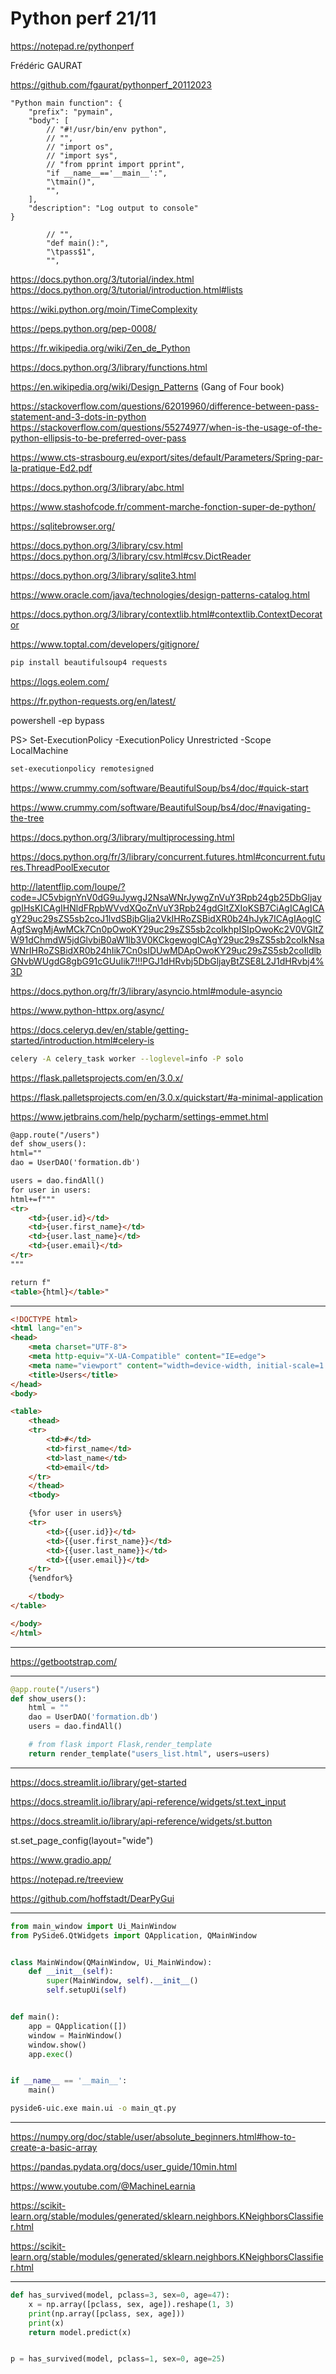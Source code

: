 # Python perf 21/11

https://notepad.re/pythonperf

Frédéric GAURAT

https://github.com/fgaurat/pythonperf_20112023

	"Python main function": {
		"prefix": "pymain",
		"body": [
			// "#!/usr/bin/env python",
			// "",
			// "import os",
			// "import sys",
			// "from pprint import pprint",
			"if __name__=='__main__':",
			"\tmain()",
			"",
		],
		"description": "Log output to console"
	}

			// "",
			"def main():",
			"\tpass$1",
			"",

https://docs.python.org/3/tutorial/index.html
https://docs.python.org/3/tutorial/introduction.html#lists

https://wiki.python.org/moin/TimeComplexity

https://peps.python.org/pep-0008/

https://fr.wikipedia.org/wiki/Zen_de_Python

https://docs.python.org/3/library/functions.html

https://en.wikipedia.org/wiki/Design_Patterns (Gang of Four book)

https://stackoverflow.com/questions/62019960/difference-between-pass-statement-and-3-dots-in-python
https://stackoverflow.com/questions/55274977/when-is-the-usage-of-the-python-ellipsis-to-be-preferred-over-pass

https://www.cts-strasbourg.eu/export/sites/default/Parameters/Spring-par-la-pratique-Ed2.pdf

https://docs.python.org/3/library/abc.html

https://www.stashofcode.fr/comment-marche-fonction-super-de-python/

https://sqlitebrowser.org/

https://docs.python.org/3/library/csv.html
https://docs.python.org/3/library/csv.html#csv.DictReader

https://docs.python.org/3/library/sqlite3.html

https://www.oracle.com/java/technologies/design-patterns-catalog.html

https://docs.python.org/3/library/contextlib.html#contextlib.ContextDecorator

https://www.toptal.com/developers/gitignore/

```bash
pip install beautifulsoup4 requests
```

https://logs.eolem.com/

https://fr.python-requests.org/en/latest/

powershell -ep bypass

PS> Set-ExecutionPolicy -ExecutionPolicy Unrestricted -Scope LocalMachine

```bash
set-executionpolicy remotesigned
```

https://www.crummy.com/software/BeautifulSoup/bs4/doc/#quick-start

https://www.crummy.com/software/BeautifulSoup/bs4/doc/#navigating-the-tree

https://docs.python.org/3/library/multiprocessing.html

https://docs.python.org/fr/3/library/concurrent.futures.html#concurrent.futures.ThreadPoolExecutor

http://latentflip.com/loupe/?code=JC5vbignYnV0dG9uJywgJ2NsaWNrJywgZnVuY3Rpb24gb25DbGljaygpIHsKICAgIHNldFRpbWVvdXQoZnVuY3Rpb24gdGltZXIoKSB7CiAgICAgICAgY29uc29sZS5sb2coJ1lvdSBjbGlja2VkIHRoZSBidXR0b24hJyk7ICAgIAogICAgfSwgMjAwMCk7Cn0pOwoKY29uc29sZS5sb2coIkhpISIpOwoKc2V0VGltZW91dChmdW5jdGlvbiB0aW1lb3V0KCkgewogICAgY29uc29sZS5sb2coIkNsaWNrIHRoZSBidXR0b24hIik7Cn0sIDUwMDApOwoKY29uc29sZS5sb2coIldlbGNvbWUgdG8gbG91cGUuIik7!!!PGJ1dHRvbj5DbGljayBtZSE8L2J1dHRvbj4%3D

https://docs.python.org/fr/3/library/asyncio.html#module-asyncio

https://www.python-httpx.org/async/

https://docs.celeryq.dev/en/stable/getting-started/introduction.html#celery-is

```bash
celery -A celery_task worker --loglevel=info -P solo
```

https://flask.palletsprojects.com/en/3.0.x/

https://flask.palletsprojects.com/en/3.0.x/quickstart/#a-minimal-application

https://www.jetbrains.com/help/pycharm/settings-emmet.html

```html
@app.route("/users")
def show_users():
html=""
dao = UserDAO('formation.db')

users = dao.findAll()
for user in users:
html+=f"""
<tr>
    <td>{user.id}</td>
    <td>{user.first_name}</td>
    <td>{user.last_name}</td>
    <td>{user.email}</td>
</tr>
"""

return f"
<table>{html}</table>"
```

---

```html
<!DOCTYPE html>
<html lang="en">
<head>
    <meta charset="UTF-8">
    <meta http-equiv="X-UA-Compatible" content="IE=edge">
    <meta name="viewport" content="width=device-width, initial-scale=1.0">
    <title>Users</title>
</head>
<body>

<table>
    <thead>
    <tr>
        <td>#</td>
        <td>first_name</td>
        <td>last_name</td>
        <td>email</td>
    </tr>
    </thead>
    <tbody>

    {%for user in users%}
    <tr>
        <td>{{user.id}}</td>
        <td>{{user.first_name}}</td>
        <td>{{user.last_name}}</td>
        <td>{{user.email}}</td>
    </tr>
    {%endfor%}

    </tbody>
</table>

</body>
</html>
```

---

https://getbootstrap.com/



---

```python
@app.route("/users")
def show_users():
    html = ""
    dao = UserDAO('formation.db')
    users = dao.findAll()

    # from flask import Flask,render_template
    return render_template("users_list.html", users=users)
```

    
---

https://docs.streamlit.io/library/get-started

https://docs.streamlit.io/library/api-reference/widgets/st.text_input

https://docs.streamlit.io/library/api-reference/widgets/st.button

st.set_page_config(layout="wide")

https://www.gradio.app/

https://notepad.re/treeview

https://github.com/hoffstadt/DearPyGui



---

```python
from main_window import Ui_MainWindow
from PySide6.QtWidgets import QApplication, QMainWindow


class MainWindow(QMainWindow, Ui_MainWindow):
    def __init__(self):
        super(MainWindow, self).__init__()
        self.setupUi(self)


def main():
    app = QApplication([])
    window = MainWindow()
    window.show()
    app.exec()


if __name__ == '__main__':
    main()


```

```bash
pyside6-uic.exe main.ui -o main_qt.py
```

---

https://numpy.org/doc/stable/user/absolute_beginners.html#how-to-create-a-basic-array

https://pandas.pydata.org/docs/user_guide/10min.html

https://www.youtube.com/@MachineLearnia

https://scikit-learn.org/stable/modules/generated/sklearn.neighbors.KNeighborsClassifier.html

https://scikit-learn.org/stable/modules/generated/sklearn.neighbors.KNeighborsClassifier.html

---

```python
def has_survived(model, pclass=3, sex=0, age=47):
    x = np.array([pclass, sex, age]).reshape(1, 3)
    print(np.array([pclass, sex, age]))
    print(x)
    return model.predict(x)


p = has_survived(model, pclass=1, sex=0, age=25)
```


